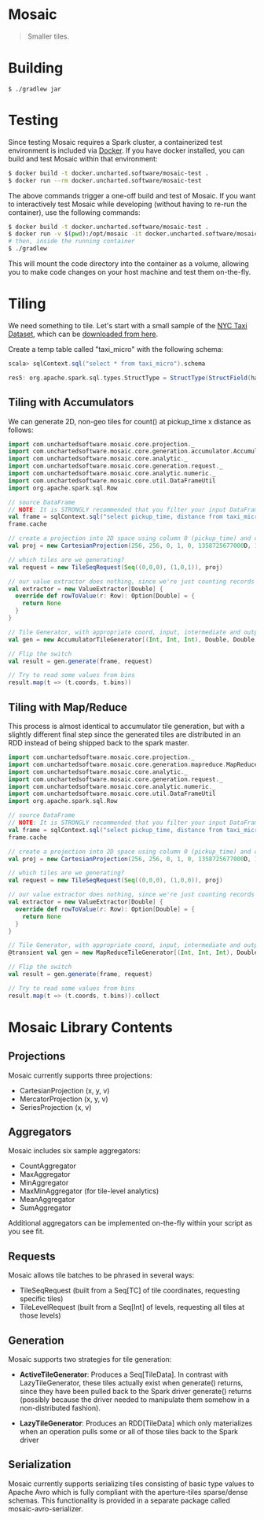 # Mosaic
> Smaller tiles.

# Building

```
$ ./gradlew jar
```

# Testing

Since testing Mosaic requires a Spark cluster, a containerized test environment is included via [Docker](https://www.docker.com/). If you have docker installed, you can build and test Mosaic within that environment:

```bash
$ docker build -t docker.uncharted.software/mosaic-test .
$ docker run --rm docker.uncharted.software/mosaic-test
```

The above commands trigger a one-off build and test of Mosaic. If you want to interactively test Mosaic while developing (without having to re-run the container), use the following commands:

```bash
$ docker build -t docker.uncharted.software/mosaic-test .
$ docker run -v $(pwd):/opt/mosaic -it docker.uncharted.software/mosaic-test bash
# then, inside the running container
$ ./gradlew
```

This will mount the code directory into the container as a volume, allowing you to make code changes on your host machine and test them on-the-fly.

# Tiling

We need something to tile. Let's start with a small sample of the [NYC Taxi Dataset](http://www.andresmh.com/nyctaxitrips/), which can be [downloaded from here](http://assets.oculusinfo.com/pantera/taxi_micro.csv).

Create a temp table called "taxi_micro" with the following schema:

```scala
scala> sqlContext.sql("select * from taxi_micro").schema

res5: org.apache.spark.sql.types.StructType = StructType(StructField(hack,StringType,true), StructField(license,StringType,true), StructField(code,StringType,true), StructField(flag,IntegerType,true), StructField(type,StringType,true), StructField(pickup_time,TimestampType,true), StructField(dropoff_time,TimestampType,true), StructField(passengers,IntegerType,true), StructField(duration,IntegerType,true), StructField(distance,DoubleType,true), StructField(pickup_lon,DoubleType,true), StructField(pickup_lat,DoubleType,true), StructField(dropoff_lon,DoubleType,true), StructField(dropoff_lat,DoubleType,true))
```

## Tiling with Accumulators

We can generate 2D, non-geo tiles for count() at pickup_time x distance as follows:

```scala
import com.unchartedsoftware.mosaic.core.projection._
import com.unchartedsoftware.mosaic.core.generation.accumulator.AccumulatorTileGenerator
import com.unchartedsoftware.mosaic.core.analytic._
import com.unchartedsoftware.mosaic.core.generation.request._
import com.unchartedsoftware.mosaic.core.analytic.numeric._
import com.unchartedsoftware.mosaic.core.util.DataFrameUtil
import org.apache.spark.sql.Row

// source DataFrame
// NOTE: It is STRONGLY recommended that you filter your input DataFrame down to only the columns you need for tiling.
val frame = sqlContext.sql("select pickup_time, distance from taxi_micro")
frame.cache

// create a projection into 2D space using column 0 (pickup_time) and column 1 (distance), and appropriate max/min bounds for both.
val proj = new CartesianProjection(256, 256, 0, 1, 0, 1358725677000D, 1356998880000D, 1, 95.85D, 0)

// which tiles are we generating?
val request = new TileSeqRequest(Seq((0,0,0), (1,0,1)), proj)

// our value extractor does nothing, since we're just counting records
val extractor = new ValueExtractor[Double] {
  override def rowToValue(r: Row): Option[Double] = {
    return None
  }
}

// Tile Generator, with appropriate coord, input, intermediate and output types for bin and tile aggregators (CountAggregator and MaxMinAggregator, in this case)
val gen = new AccumulatorTileGenerator[(Int, Int, Int), Double, Double, java.lang.Double, (Double, Double), (java.lang.Double, java.lang.Double)](sc, proj, extractor, CountAggregator, MaxMinAggregator)

// Flip the switch
val result = gen.generate(frame, request)

// Try to read some values from bins
result.map(t => (t.coords, t.bins))
```

## Tiling with Map/Reduce

This process is almost identical to accumulator tile generation, but with a slightly different final step since the generated tiles are distributed in an RDD instead of being shipped back to the spark master.

```scala
import com.unchartedsoftware.mosaic.core.projection._
import com.unchartedsoftware.mosaic.core.generation.mapreduce.MapReduceTileGenerator
import com.unchartedsoftware.mosaic.core.analytic._
import com.unchartedsoftware.mosaic.core.generation.request._
import com.unchartedsoftware.mosaic.core.analytic.numeric._
import com.unchartedsoftware.mosaic.core.util.DataFrameUtil
import org.apache.spark.sql.Row

// source DataFrame
// NOTE: It is STRONGLY recommended that you filter your input DataFrame down to only the columns you need for tiling.
val frame = sqlContext.sql("select pickup_time, distance from taxi_micro")
frame.cache

// create a projection into 2D space using column 0 (pickup_time) and column 1 (distance), and appropriate max/min bounds for both.
val proj = new CartesianProjection(256, 256, 0, 1, 0, 1358725677000D, 1356998880000D, 1, 95.85D, 0)

// which tiles are we generating?
val request = new TileSeqRequest(Seq((0,0,0), (1,0,0)), proj)

// our value extractor does nothing, since we're just counting records
val extractor = new ValueExtractor[Double] {
  override def rowToValue(r: Row): Option[Double] = {
    return None
  }
}

// Tile Generator, with appropriate coord, input, intermediate and output types for bin and tile aggregators (CountAggregator and MaxMinAggregator, in this case)
@transient val gen = new MapReduceTileGenerator[(Int, Int, Int), Double, Double, java.lang.Double, (Double, Double), (java.lang.Double, java.lang.Double)](sc, proj, extractor, CountAggregator, MaxMinAggregator)

// Flip the switch
val result = gen.generate(frame, request)

// Try to read some values from bins
result.map(t => (t.coords, t.bins)).collect
```

# Mosaic Library Contents

## Projections

Mosaic currently supports three projections:
 * CartesianProjection (x, y, v)
 * MercatorProjection (x, y, v)
 * SeriesProjection (x, v)

## Aggregators

Mosaic includes six sample aggregators:

 * CountAggregator
 * MaxAggregator
 * MinAggregator
 * MaxMinAggregator (for tile-level analytics)
 * MeanAggregator
 * SumAggregator

Additional aggregators can be implemented on-the-fly within your script as you see fit.

## Requests

Mosaic allows tile batches to be phrased in several ways:

 * TileSeqRequest (built from a Seq[TC] of tile coordinates, requesting specific tiles)
 * TileLevelRequest (built from a Seq[Int] of levels, requesting all tiles at those levels)

## Generation

Mosaic supports two strategies for tile generation:

 * **ActiveTileGenerator**: Produces a Seq[TileData]. In contrast with LazyTileGenerator, these tiles actually exist when generate() returns, since they have been pulled back to the Spark driver generate() returns (possibly because the driver needed to manipulate them somehow in a non-distributed fashion).

 * **LazyTileGenerator**: Produces an RDD[TileData] which only materializes when an operation pulls some or all of those tiles back to the Spark driver

## Serialization

Mosaic currently supports serializing tiles consisting of basic type values to Apache Avro which is fully compliant with the aperture-tiles sparse/dense schemas. This functionality is provided in a separate package called mosaic-avro-serializer.

